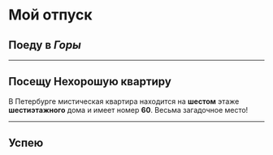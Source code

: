 # Мой отпуск

## Поеду в *Горы*

---
## Посещу **Нехорошую квартиру**
В Петербурге мистическая квартира
находится на **шестом** этаже
**шестиэтажного** дома и имеет номер
**60**. Весьма загадочное место!

---
## Успею

